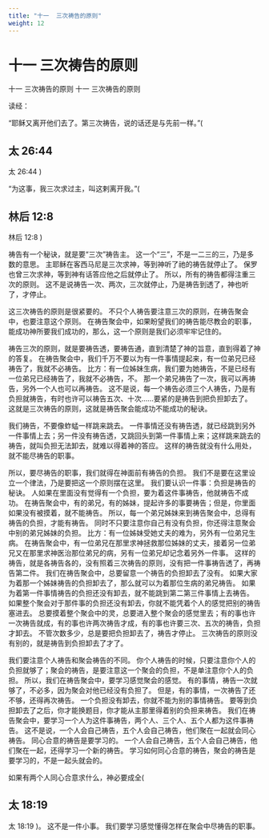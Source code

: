 ```yaml
---
title: "十一  三次祷告的原则"
weight: 12
---
```


# 十一 三次祷告的原则

十一  三次祷告的原则
十一  三次祷告的原则

读经：

“耶稣又离开他们去了。第三次祷告，说的话还是与先前一样。”(

## 太 26:44

太 26:44
)

“为这事，我三次求过主，叫这剌离开我。”(

## 林后 12:8

林后 12:8
)

祷告有一个秘诀，就是要“三次”祷告主。
这一个“三”，不是一二三的三，乃是多数的意思。
主耶稣在客西马尼是三次求神，等到神听了祂的祷告就停止了。
保罗也曾三次求神，等到神有话答应他之后就停止了。
所以，所有的祷告都得注重三次的原则。
这不是说祷告一次、两次，三次就停止，乃是祷告到透了，神也听了，才停止。

这三次祷告的原则是很紧要的。
不只个人祷告要注意三次的原则，在祷告聚会中，也要注意这个原则。
在祷告聚会中，如果盼望我们的祷告能尽教会的职事，能成功神所要我们成功的，那么，这一个原则是我们必须牢牢记住的。

祷告三次的原则，就是要祷告透，要祷告通，直到清楚了神的旨意，直到得着了神的答复。
在祷告聚会中，我们千万不要以为有一件事情提起来，有一位弟兄已经祷告了，我就不必祷告。
比方：有一位姊妹生病，我们要为她祷告，不是已经有一位弟兄已经祷告了，我就不必祷告，不。
那一个弟兄祷告了一次，我可以再祷告，另外一个人也可以再祷告。
这不是说，每一个祷告必须三个人祷告，乃是有负担就祷告，有时也许可以祷告五次、十次……要紧的是祷告到把负担卸去了。
这就是三次祷告的原则，这就是祷告聚会能成功不能成功的秘诀。

我们祷告，不要像蚱蜢一样跳来跳去。
一件事情还没有祷告透，就已经跳到另外一件事情上去；另一件没有祷告透，又跳回头到第一件事情上来；这样跳来跳去的祷告，就叫负担无法卸去，就难以得着神的答应。
这样的祷告就没有什么用处，就不能尽祷告的职事。

所以，要尽祷告的职事，我们就得在神面前有祷告的负担。
我们不是要在这里设立一个律法，乃是要把这一个原则摆在这里。
我们要认识一件事：负担是祷告的秘诀。
人如果在里面没有觉得有一个负担，要为着这件事祷告，他就祷告不成功。
在祷告聚会中，有的弟兄，有的姊妹，提起许多的事要祷告；但是，你里面如果没有被摸着，就不能祷告。
所以，每一个弟兄姊妹来到祷告聚会中，总得有祷告的负担，才能有祷告。
同时不只要注意你自己有没有负担，你还得注意聚会中别的弟兄姊妹的负担。
比方：有一位姊妹受她丈夫的难为，另外有一位弟兄生病。
在祷告聚会中，有一位弟兄在那里求神拯救那位姊妹的丈夫，接着另一位弟兄又在那里求神医治那位弟兄的病，另有一位弟兄却记念着另外一件事。
这样的祷告，就是各祷告各的，没有照着三次祷告的原则，没有把一件事祷告透了，再祷告第二件。
我们在祷告聚会中，总要留意一个祷告的负担卸去了没有。
如果大家为着那一个姊妹祷告的负担卸去了，那么就可以为着那位生病的弟兄祷告。
如果为着第一件事情祷告的负担还没有卸去，就不能跳到第二第三件事情上去祷告。
如果整个聚会对于那件事的负担还没有卸去，你就不能凭着个人的感觉把别的祷告塞进去。
总要摸着整个聚会中的灵，总要进入整个聚会的感觉里去；有的事也许一次祷告就成，有的事也许两次祷告才成，有的事也许要三次、五次的祷告，负担才卸去。
不管次数多少，总是要把负担卸去了，祷告才停止。
三次祷告的原则没有别的，就是祷告到负担卸去了才了。

我们要注意个人祷告和聚会祷告的不同。
你个人祷告的时候，只要注意你个人的负担就够了；聚会的祷告，是要注意这一个聚会的负担，不是单注意你个人的负担。
所以，我们在祷告聚会中，要学习感觉聚会的感觉。
有的事情，祷告一次就够了，不必多，因为聚会对他已经没有负担了。
但是，有的事情，一次祷告了还不够，还得再次祷告。
一个负担没有卸去，你就不能为别的事情祷告。
要等到负担卸去了之后，你才能换题目，你才能从主那里得着别的负担来祷告。
我们在祷告聚会中，要学习一个人为这件事祷告，两个人、三个人、五个人都为这件事祷告。
这不是说，一个人会自己祷告，五个人会自己祷告，他们聚在一起就会同心祷告。
同心合意的祷告是要学习的。
一个人会自己祷告，五个人会自己祷告，他们聚在一起，还得学习一个新的祷告。
学习如何同心合意的祷告，聚会的祷告是要学习的，不是一起头就会的。

如果有两个人同心合意求什么，神必要成全(

## 太 18:19

太 18:19
)。
这不是一件小事。
我们要学习感觉懂得怎样在聚会中尽祷告的职事。
